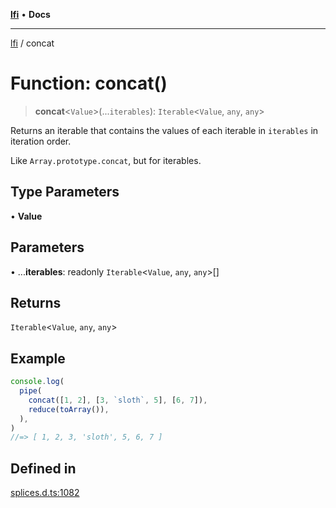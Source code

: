 [**lfi**](../readme.md) • **Docs**

***

[lfi](../globals.md) / concat

# Function: concat()

> **concat**\<`Value`\>(...`iterables`): `Iterable`\<`Value`, `any`, `any`\>

Returns an iterable that contains the values of each iterable in `iterables`
in iteration order.

Like `Array.prototype.concat`, but for iterables.

## Type Parameters

• **Value**

## Parameters

• ...**iterables**: readonly `Iterable`\<`Value`, `any`, `any`\>[]

## Returns

`Iterable`\<`Value`, `any`, `any`\>

## Example

```js
console.log(
  pipe(
    concat([1, 2], [3, `sloth`, 5], [6, 7]),
    reduce(toArray()),
  ),
)
//=> [ 1, 2, 3, 'sloth', 5, 6, 7 ]
```

## Defined in

[splices.d.ts:1082](https://github.com/TomerAberbach/lfi/blob/a3eb3a94b2928b5200a7bcd0a14fdc70f0cb5947/src/operations/splices.d.ts#L1082)
